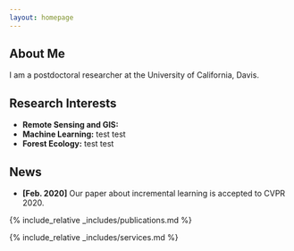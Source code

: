 ```yaml
---
layout: homepage
---
```


## About Me

I am a postdoctoral researcher at the University of California, Davis. 

## Research Interests

- **Remote Sensing and GIS:**
- **Machine Learning:** test test
- **Forest Ecology:** test test

## News

- **[Feb. 2020]** Our paper about incremental learning is accepted to CVPR 2020.

{% include_relative _includes/publications.md %}

{% include_relative _includes/services.md %}
